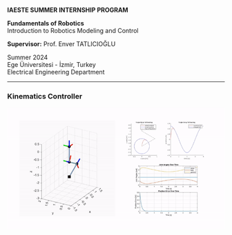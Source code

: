 **IAESTE SUMMER INTERNSHIP PROGRAM**  

**Fundamentals of Robotics**  
Introduction to Robotics Modeling and Control 

**Supervisor:** Prof. Enver TATLICIOĞLU 

Summer 2024  
Ege Üniversitesi - İzmir, Turkey  
Electrical Engineering Department  

---

### Kinematics Controller
<div align="center">
  <img src="./Documents/Figures/3DOF-Kinematic-Controller.gif" alt="3-DOF Robot Leg Kinematics Controller" width="1080"/>
</div>